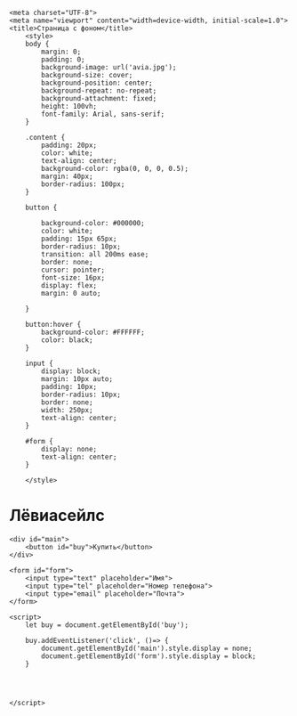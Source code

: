 <!DOCTYPE html>
<html lang="ru">
<head>

    <meta charset="UTF-8">
    <meta name="viewport" content="width=device-width, initial-scale=1.0">
    <title>Страница с фоном</title>
        <style>
        body {
            margin: 0;
            padding: 0;
            background-image: url('avia.jpg');
            background-size: cover;
            background-position: center;
            background-repeat: no-repeat;
            background-attachment: fixed;
            height: 100vh;
            font-family: Arial, sans-serif;
        }

        .content {
            padding: 20px;
            color: white;
            text-align: center;
            background-color: rgba(0, 0, 0, 0.5);
            margin: 40px;
            border-radius: 100px;
        }

        button {

            background-color: #000000;
            color: white;
            padding: 15px 65px;
            border-radius: 10px;
            transition: all 200ms ease;
            border: none;
            cursor: pointer;
            font-size: 16px;
            display: flex;
            margin: 0 auto;

        }

        button:hover {
            background-color: #FFFFFF;
            color: black;
        }

        input {
            display: block;
            margin: 10px auto;
            padding: 10px;
            border-radius: 10px;
            border: none;
            width: 250px;
            text-align: center;
        }

        #form {
            display: none;
            text-align: center;
        }

        </style>

</head>
<body>
    <div class="content">
        <h1>Лёвиасейлс</h1>
    </div>

    <div id="main">
        <button id="buy">Купить</button>
    </div>

    <form id="form">
        <input type="text" placeholder="Имя">
        <input type="tel" placeholder="Номер телефона">
        <input type="email" placeholder="Почта">
    </form>

    <script>
        let buy = document.getElementById('buy');

        buy.addEventListener('click', ()=> {
            document.getElementById('main').style.display = none;
            document.getElementById('form').style.display = block;
        }




    </script>
</body>
</html>
